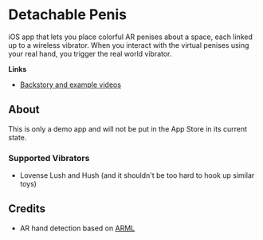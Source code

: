 # Detachable Penis

iOS app that lets you place colorful AR penises about a space, each linked up to a wireless vibrator. When you interact with the virtual penises using your real hand, you trigger the real world vibrator.

**Links**

- [Backstory and example videos](https://blog.mattbierner.com/detachable-penis)

## About

This is only a demo app and will not be put in the App Store in its current state.


### Supported Vibrators

- Lovense Lush and Hush (and it shouldn't be too hard to hook up similar toys)


## Credits

- AR hand detection based on [ARML](https://github.com/giln/ARML)